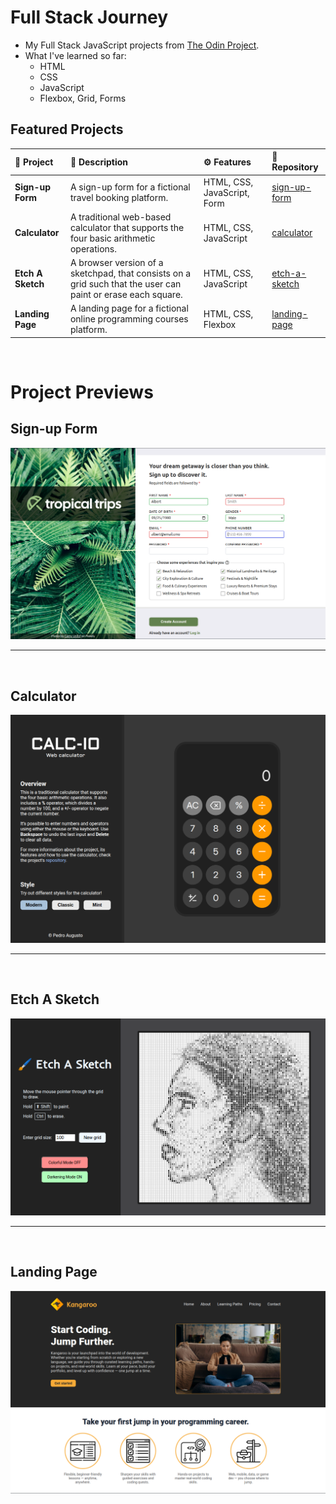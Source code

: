 # Full Stack Journey

- My Full Stack JavaScript projects from [The Odin Project](https://www.theodinproject.com/).
- What I've learned so far:
    - HTML
    - CSS
    - JavaScript
    - Flexbox, Grid, Forms

## Featured Projects

| 📝 __Project__ | 📕 __Description__ | ⚙️ __Features__ | 📁 __Repository__ |
| :------------- | :----------------- | :-------------- | :-------------------- |
| **Sign-up Form** | A sign-up form for a fictional travel booking platform. | HTML, CSS, JavaScript, Form | [sign-up-form](<https://github.com/PedroASB/sign-up-form>) |
| **Calculator** | A traditional web-based calculator that supports the four basic arithmetic operations. | HTML, CSS, JavaScript | [calculator](<https://github.com/PedroASB/calculator>) |
| **Etch A Sketch** | A browser version of a sketchpad, that consists on a grid such that the user can paint or erase each square. | HTML, CSS, JavaScript | [etch-a-sketch](<https://github.com/PedroASB/etch-a-sketch>) |
| **Landing Page** | A landing page for a fictional online programming courses platform. | HTML, CSS, Flexbox | [landing-page](<https://github.com/PedroASB/landing-page>) |

<br>

# Project Previews

## Sign-up Form
![Sign-up Form Screenshot](<./intermediate-html-css/screenshots/sign-up-form-screenshot.png>)

---
<br>

## Calculator
![Calculator Screenshot](<./foundations/screenshots/calculator-screenshot.png>)

---
<br>

## Etch A Sketch
![Etch A Sketch Screenshot](<./foundations/screenshots/etch-a-sketch-screenshot.png>)

---
<br>

## Landing Page
![Landing Page Screenshot](<./foundations/screenshots/landing-page-screenshot.png>)
